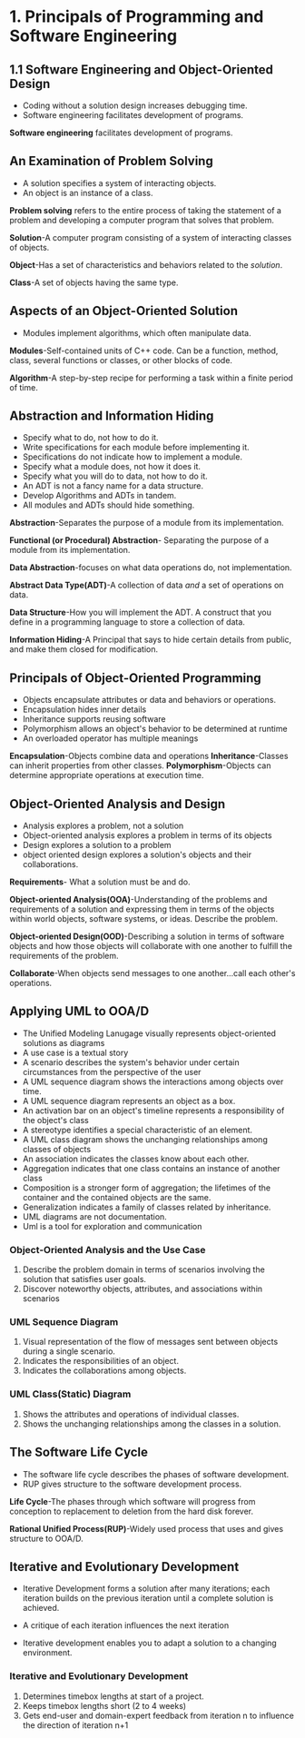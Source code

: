 # 1. Principals of Programming and Software Engineering

## 1.1 Software Engineering and Object-Oriented Design

* Coding without a solution design increases debugging time.
* Software engineering facilitates development of programs.

**Software engineering** facilitates development of programs.

## An Examination of Problem Solving

* A solution specifies a system of interacting objects.
* An object is an instance of a class.

**Problem solving** refers to the entire process of taking the statement of a problem
and developing a computer program that solves that problem.

**Solution**-A computer program consisting of a system of interacting classes of objects.

**Object**-Has a set of characteristics and behaviors related to the _solution_.

**Class**-A set of objects having the same type.

## Aspects of an Object-Oriented Solution

* Modules implement algorithms, which often manipulate data.

**Modules**-Self-contained units of C++ code. Can be a function, method, class,
several functions or classes, or other blocks of code.

**Algorithm**-A step-by-step recipe for performing a task within a finite period of time.

## Abstraction and Information Hiding

* Specify what to do, not how to do it.
* Write specifications for each module before implementing it.
* Specifications do not indicate how to implement a module.
* Specify what a module does, not how it does it.
* Specify what you will do to data, not how to do it.
* An ADT is not a fancy name for a data structure.
* Develop Algorithms and ADTs in tandem.
* All modules and ADTs should hide something.

**Abstraction**-Separates the purpose of a module from its implementation.

**Functional (or Procedural) Abstraction**- Separating the purpose of a module from
its implementation.

**Data Abstraction**-focuses on what data operations do, not implementation.

**Abstract Data Type(ADT)**-A collection of data _and_ a set of operations on data.

**Data Structure**-How you will implement the ADT. A construct that you define in a
programming language to store a collection of data.

**Information Hiding**-A Principal that says to hide certain details from public,
and make them closed for modification.

## Principals of Object-Oriented Programming

* Objects encapsulate attributes or data and behaviors or operations.
* Encapsulation hides inner details
* Inheritance supports reusing software
* Polymorphism allows an object's behavior to be determined at runtime
* An overloaded operator has multiple meanings

**Encapsulation**-Objects combine data and operations
**Inheritance**-Classes can inherit properties from other classes.
**Polymorphism**-Objects can determine appropriate operations at execution time.

## Object-Oriented Analysis and Design

* Analysis explores a problem, not a solution
* Object-oriented analysis explores a problem in terms of its objects
* Design explores a solution to a problem
* object oriented design explores a solution's objects and their collaborations.

**Requirements**- What a solution must be and do.

**Object-oriented Analysis(OOA)**-Understanding of the problems and requirements of a
solution and expressing them in terms of the objects within world objects, software
systems, or ideas. Describe the problem.

**Object-oriented Design(OOD)**-Describing a solution in terms of software objects
and how those objects will collaborate with one another to fulfill the requirements
of the problem.

**Collaborate**-When objects send messages to one another...call each other's operations.

## Applying UML to OOA/D

* The Unified Modeling Lanugage visually represents object-oriented solutions as diagrams
* A use case is a textual story
* A scenario describes the system's behavior under certain circumstances from the
perspective of the user
* A UML sequence diagram shows the interactions among objects over time.
* A UML sequence diagram represents an object as a box.
* An activation bar on an object's timeline represents a responsibility of the
object's class
* A stereotype identifies a special characteristic of an element.
* A UML class diagram shows the unchanging relationships among classes of objects
* An association indicates the classes know about each other.
* Aggregation indicates that one class contains an instance of another class
* Composition is a stronger form of aggregation; the lifetimes of the container
and the contained objects are the same.
* Generalization indicates a family of classes related by inheritance.
* UML diagrams are not documentation.
* Uml is a tool for exploration and communication

### Object-Oriented Analysis and the Use Case
1. Describe the problem domain in terms of scenarios involving the solution that
satisfies user goals.
2. Discover noteworthy objects, attributes, and associations within scenarios

### UML Sequence Diagram
1. Visual representation of the flow of messages sent between objects during a
single scenario.
2. Indicates the responsibilities of an object.
3. Indicates the collaborations among objects.

### UML Class(Static) Diagram
1. Shows the attributes and operations of individual classes.
2. Shows the unchanging relationships among the classes in a solution.

## The Software Life Cycle

* The software life cycle describes the phases of software development.
* RUP gives structure to the software development process.

**Life Cycle**-The phases through which software will progress from
conception to replacement to deletion from the hard disk forever.

**Rational Unified Process(RUP)**-Widely used process that uses and gives
structure to OOA/D.

## Iterative and Evolutionary Development

* Iterative Development forms a solution after many iterations; each iteration
builds on the previous iteration until a complete solution is achieved.

* A critique of each iteration influences the next iteration

* Iterative development enables you to adapt a solution to a changing
environment.

### Iterative and Evolutionary Development
1. Determines timebox lengths at start of a project.
2. Keeps timebox lengths short (2 to 4 weeks)
3. Gets end-user and domain-expert feedback from iteration n to influence
the direction of iteration n+1
